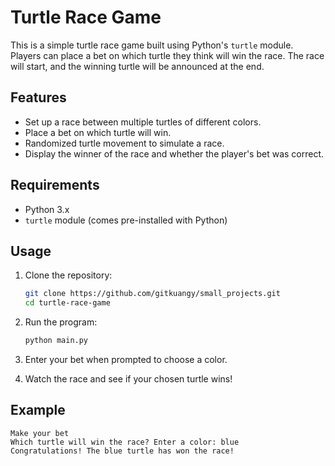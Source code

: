 # Turtle Race Game

This is a simple turtle race game built using Python's `turtle` module. Players can place a bet on which turtle they think will win the race. The race will start, and the winning turtle will be announced at the end.

## Features

- Set up a race between multiple turtles of different colors.
- Place a bet on which turtle will win.
- Randomized turtle movement to simulate a race.
- Display the winner of the race and whether the player's bet was correct.

## Requirements

- Python 3.x
- `turtle` module (comes pre-installed with Python)

## Usage

1. Clone the repository:
    ```sh
    git clone https://github.com/gitkuangy/small_projects.git
    cd turtle-race-game
    ```

2. Run the program:
    ```sh
    python main.py
    ```

3. Enter your bet when prompted to choose a color.

4. Watch the race and see if your chosen turtle wins!

## Example

```plaintext
Make your bet
Which turtle will win the race? Enter a color: blue
Congratulations! The blue turtle has won the race!
